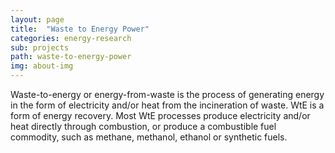 ```yaml
---
layout: page
title:  "Waste to Energy Power"
categories: energy-research
sub: projects
path: waste-to-energy-power
img: about-img
---
```



<div class="col-md-8 col-md-offset-2 text-left">

<p class="lead">
Waste-to-energy or energy-from-waste is the process of generating energy in the form of electricity and/or heat from the incineration of waste. WtE is a form of energy recovery. Most WtE processes produce electricity and/or heat directly through combustion, or produce a combustible fuel commodity, such as methane, methanol, ethanol or synthetic fuels.
</p>

</div>